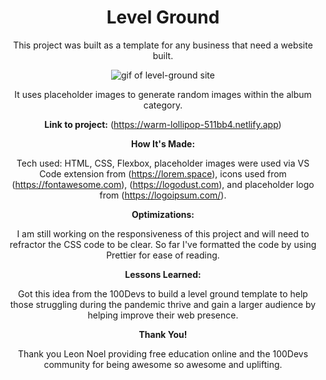 <h1 id="header" align="center">
Level Ground
</h1>
<div align="center">

This project was built as a template for any business that need a website built.

<p align="center"><img src="images/level-ground-layout.gif" alt="gif of level-ground site"></p>

It uses placeholder images to generate random images within the album category.

**Link to project:** (https://warm-lollipop-511bb4.netlify.app)

**How It's Made:**

Tech used: HTML, CSS, Flexbox, placeholder images were used via VS Code extension from (https://lorem.space), icons used from (https://fontawesome.com), (https://logodust.com), and placeholder logo from (https://logoipsum.com/).

**Optimizations:**

I am still working on the responsiveness of this project and will need to refractor the CSS code to be clear. So far I've formatted the code by using Prettier for ease of reading.

**Lessons Learned:**

Got this idea from the 100Devs to build a level ground template to help those struggling during the pandemic thrive and gain a larger audience by helping improve their web presence.

**Thank You!**

Thank you Leon Noel providing free education online and the 100Devs community for being awesome so awesome and uplifting.
</div>
